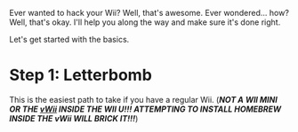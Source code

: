 Ever wanted to hack your Wii? Well, that's awesome. Ever wondered... how? Well, that's okay. I'll help you along the way and make sure it's done right.


Let's get started with the basics.



# Step 1: Letterbomb

This is the easiest path to take if you have a regular Wii. (***NOT A WII MINI OR THE [vWii](https://wiibrew.org/wiki/VWii) INSIDE THE WII U!!! ATTEMPTING TO INSTALL HOMEBREW INSIDE THE vWii WILL BRICK IT!!!***)

